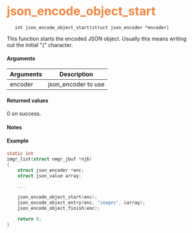 ## <font color="#F2853F" style="font-size:24pt"> json_encode_object_start </font>

```no-highlight
   int json_encode_object_start(struct json_encoder *encoder)
```

This function starts the encoded JSON object. Usually this means writing out the initial "{" character.

#### Arguments

| Arguments | Description |
|-----------|-------------|
| encoder |  json_encoder to use  |


#### Returned values

0 on success.

#### Notes

#### Example

```c
static int
imgr_list(struct nmgr_jbuf *njb)
{
    struct json_encoder *enc;
    struct json_value array;

    ...

    json_encode_object_start(enc);
    json_encode_object_entry(enc, "images", &array);
    json_encode_object_finish(enc);

    return 0;
}

```

